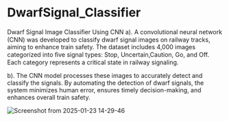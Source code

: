# DwarfSignal_Classifier
Dwarf Signal Image Classiﬁer Using CNN
a). A convolutional neural network (CNN) was developed to classify dwarf signal images on railway tracks, aiming to
enhance train safety. The dataset includes 4,000 images categorized into ﬁve signal types: Stop, Uncertain,Caution, Go, and
Off. Each category represents a critical state in railway signaling.

b). The CNN model processes these images to accurately detect and classify the signals. By automating the detection of
dwarf signals, the system minimizes human error, ensures timely decision-making, and enhances overall train safety.

![Screenshot from 2025-01-23 14-29-46](https://github.com/user-attachments/assets/45db21fc-35ce-47b9-ba54-996ab50b88ff)

